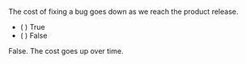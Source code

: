 <panel header=":lock::key: Cost of bug fixing over time">
<question>

The cost of fixing a bug goes down as we reach the product release.

- ( ) True
- ( ) False

<div slot="answer">

False. The cost goes up over time.

</div>
</question>
</panel>
